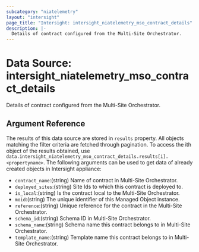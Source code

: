 ```yaml
---
subcategory: "niatelemetry"
layout: "intersight"
page_title: "Intersight: intersight_niatelemetry_mso_contract_details"
description: |-
  Details of contract configured from the Multi-Site Orchestrator.
---
```


# Data Source: intersight_niatelemetry_mso_contract_details
Details of contract configured from the Multi-Site Orchestrator.
## Argument Reference
The results of this data source are stored in `results` property.
All objects matching the filter criteria are fetched through pagination.
To access the ith object of the results obtained, use `data.intersight_niatelemetry_mso_contract_details.results[i].<propertyname>`.
The following arguments can be used to get data of already created objects in Intersight appliance:
* `contract_name`:(string) Name of contract in Multi-Site Orchestrator. 
* `deployed_sites`:(string) Site Ids to which this contract is deployed to. 
* `is_local`:(string) Is the contract local to the Multi-Site Orchestrator. 
* `moid`:(string) The unique identifier of this Managed Object instance. 
* `reference`:(string) Unique reference for the contract in the Multi-Site Orchestrator. 
* `schema_id`:(string) Schema ID in Multi-Site Orchestrator. 
* `schema_name`:(string) Schema name this contract belongs to in Multi-Site Orchestrator. 
* `template_name`:(string) Template name this contract belongs to in Multi-Site Orchestrator. 
 